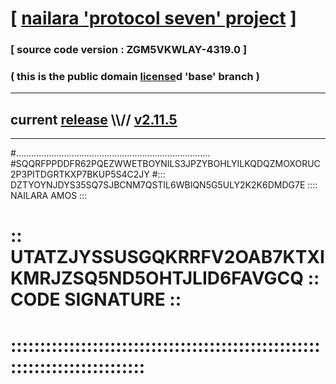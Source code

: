 
# [ [nailara 'protocol seven' project](http://nailara.network/) ]

### [ source code version : ZGM5VKWLAY-4319.0 ]

### ( this is the public domain [license](../license)d 'base' branch )
---
## current [release](https://github.com/nailara-technologies/protocol-7/releases) \\\\// [v2.11.5](https://github.com/nailara-technologies/protocol-7/releases/tag/v2.11.5)
---

#.............................................................................
#SQQRFPPDDFR62PQEZWWETBOYNILS3JPZYBOHLYILKQDQZMOXORUC2P3PITDGRTKXP7BKUP5S4C2JY
#::: DZTYOYNJDYS35SQ7SJBCNM7QSTIL6WBIQN5G5ULY2K2K6DMDG7E :::: NAILARA AMOS :::
# :: UTATZJYSSUSGQKRRFV2OAB7KTXIKMRJZSQ5ND5OHTJLID6FAVGCQ :: CODE SIGNATURE ::
# ::::::::::::::::::::::::::::::::::::::::::::::::::::::::::::::::::::::::::::
